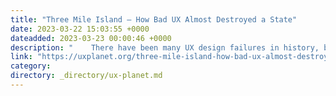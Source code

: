 ```yaml
---
title: "Three Mile Island — How Bad UX Almost Destroyed a State"
date: 2023-03-22 15:03:55 +0000
dateadded: 2023-03-23 00:00:46 +0000
description: "    There have been many UX design failures in history, but this was a literal disaster.  Continue reading on UX Planet »  "
link: "https://uxplanet.org/three-mile-island-how-bad-ux-almost-destroyed-a-state-fae3b3827d5b?source=rss----819cc2aaeee0---4"
category:
directory: _directory/ux-planet.md
---
```

